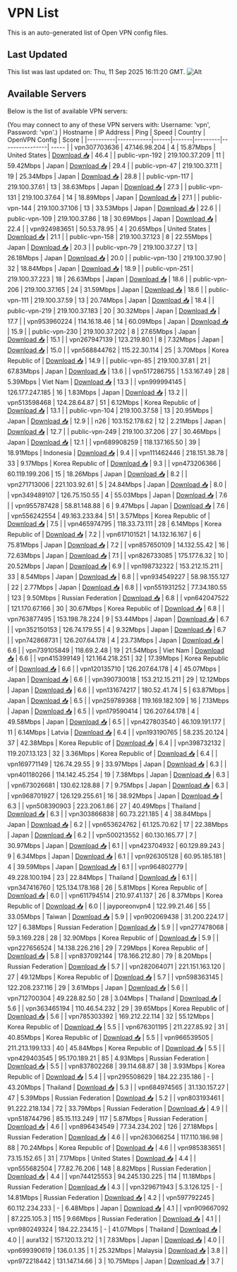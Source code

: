 # VPN List

This is an auto-generated list of Open VPN config files.

## Last Updated

This list was last updated on: Thu, 11 Sep 2025 16:11:20 GMT.
![Alt](https://repobeats.axiom.co/api/embed/186b98318ef1479477931607c1ad7d823f12451f.svg "Repobeats analytics image")

## Available Servers

Below is the list of available VPN servers:

(You may connect to any of these VPN servers with: Username: 'vpn', Password: 'vpn'.)
| Hostname | IP Address | Ping | Speed | Country | OpenVPN Config | Score |
|----------|------------|------|-------|---------|----------------| ----- |
| vpn307703636 | 47.146.98.204 | 4 | 15.87Mbps | United States | [Download 📥](./configs/server_0_US.ovpn) | 46.4 |
| public-vpn-192 | 219.100.37.209 | 11 | 59.42Mbps | Japan | [Download 📥](./configs/server_1_JP.ovpn) | 29.4 |
| public-vpn-47 | 219.100.37.11 | 19 | 25.34Mbps | Japan | [Download 📥](./configs/server_2_JP.ovpn) | 28.8 |
| public-vpn-117 | 219.100.37.61 | 13 | 38.63Mbps | Japan | [Download 📥](./configs/server_3_JP.ovpn) | 27.3 |
| public-vpn-131 | 219.100.37.64 | 14 | 18.89Mbps | Japan | [Download 📥](./configs/server_4_JP.ovpn) | 27.1 |
| public-vpn-144 | 219.100.37.106 | 13 | 33.53Mbps | Japan | [Download 📥](./configs/server_5_JP.ovpn) | 22.6 |
| public-vpn-109 | 219.100.37.86 | 18 | 30.69Mbps | Japan | [Download 📥](./configs/server_6_JP.ovpn) | 22.4 |
| vpn924983651 | 50.53.78.95 | 4 | 20.65Mbps | United States | [Download 📥](./configs/server_7_US.ovpn) | 21.1 |
| public-vpn-158 | 219.100.37.123 | 8 | 22.55Mbps | Japan | [Download 📥](./configs/server_8_JP.ovpn) | 20.3 |
| public-vpn-79 | 219.100.37.27 | 13 | 26.18Mbps | Japan | [Download 📥](./configs/server_9_JP.ovpn) | 20.0 |
| public-vpn-130 | 219.100.37.90 | 32 | 18.84Mbps | Japan | [Download 📥](./configs/server_10_JP.ovpn) | 18.9 |
| public-vpn-251 | 219.100.37.223 | 18 | 26.63Mbps | Japan | [Download 📥](./configs/server_11_JP.ovpn) | 18.6 |
| public-vpn-206 | 219.100.37.165 | 24 | 31.59Mbps | Japan | [Download 📥](./configs/server_12_JP.ovpn) | 18.6 |
| public-vpn-111 | 219.100.37.59 | 13 | 20.74Mbps | Japan | [Download 📥](./configs/server_13_JP.ovpn) | 18.4 |
| public-vpn-219 | 219.100.37.183 | 20 | 30.32Mbps | Japan | [Download 📥](./configs/server_14_JP.ovpn) | 17.7 |
| vpn953960224 | 114.16.18.46 | 14 | 60.09Mbps | Japan | [Download 📥](./configs/server_15_JP.ovpn) | 15.9 |
| public-vpn-230 | 219.100.37.202 | 8 | 27.65Mbps | Japan | [Download 📥](./configs/server_16_JP.ovpn) | 15.1 |
| vpn267947139 | 123.219.80.1 | 8 | 7.32Mbps | Japan | [Download 📥](./configs/server_17_JP.ovpn) | 15.0 |
| vpn568844762 | 115.22.30.114 | 25 | 3.70Mbps | Korea Republic of | [Download 📥](./configs/server_18_KR.ovpn) | 14.9 |
| public-vpn-85 | 219.100.37.81 | 21 | 67.83Mbps | Japan | [Download 📥](./configs/server_19_JP.ovpn) | 13.6 |
| vpn517286755 | 1.53.167.49 | 28 | 5.39Mbps | Viet Nam | [Download 📥](./configs/server_20_VN.ovpn) | 13.3 |
| vpn999994145 | 126.177.247.185 | 16 | 1.83Mbps | Japan | [Download 📥](./configs/server_21_JP.ovpn) | 13.2 |
| vpn513598468 | 124.28.64.87 | 51 | 6.12Mbps | Korea Republic of | [Download 📥](./configs/server_22_KR.ovpn) | 13.1 |
| public-vpn-104 | 219.100.37.58 | 13 | 20.95Mbps | Japan | [Download 📥](./configs/server_23_JP.ovpn) | 12.9 |
| n26 | 103.152.178.62 | 12 | 2.21Mbps | Japan | [Download 📥](./configs/server_24_JP.ovpn) | 12.7 |
| public-vpn-249 | 219.100.37.206 | 27 | 30.46Mbps | Japan | [Download 📥](./configs/server_25_JP.ovpn) | 12.1 |
| vpn689908259 | 118.137.165.50 | 39 | 18.91Mbps | Indonesia | [Download 📥](./configs/server_26_ID.ovpn) | 9.4 |
| vpn111462446 | 218.151.38.78 | 33 | 9.17Mbps | Korea Republic of | [Download 📥](./configs/server_27_KR.ovpn) | 9.3 |
| vpn473206366 | 60.119.199.206 | 15 | 18.26Mbps | Japan | [Download 📥](./configs/server_28_JP.ovpn) | 8.2 |
| vpn271713006 | 221.103.92.61 | 5 | 24.84Mbps | Japan | [Download 📥](./configs/server_29_JP.ovpn) | 8.0 |
| vpn349489107 | 126.75.150.55 | 4 | 55.03Mbps | Japan | [Download 📥](./configs/server_30_JP.ovpn) | 7.6 |
| vpn955787428 | 58.81.148.88 | 6 | 9.47Mbps | Japan | [Download 📥](./configs/server_31_JP.ovpn) | 7.6 |
| vpn556242554 | 49.163.233.84 | 51 | 3.57Mbps | Korea Republic of | [Download 📥](./configs/server_32_KR.ovpn) | 7.5 |
| vpn465974795 | 118.33.73.111 | 28 | 6.14Mbps | Korea Republic of | [Download 📥](./configs/server_33_KR.ovpn) | 7.2 |
| vpn617101521 | 14.132.16.167 | 6 | 75.81Mbps | Japan | [Download 📥](./configs/server_34_JP.ovpn) | 7.2 |
| vpn857650109 | 14.132.55.42 | 16 | 72.63Mbps | Japan | [Download 📥](./configs/server_35_JP.ovpn) | 7.1 |
| vpn826733085 | 175.177.6.32 | 10 | 20.52Mbps | Japan | [Download 📥](./configs/server_36_JP.ovpn) | 6.9 |
| vpn198732322 | 153.212.15.211 | 33 | 8.54Mbps | Japan | [Download 📥](./configs/server_37_JP.ovpn) | 6.8 |
| vpn934549227 | 58.98.155.127 | 22 | 2.77Mbps | Japan | [Download 📥](./configs/server_38_JP.ovpn) | 6.8 |
| vpn551931252 | 77.34.180.55 | 123 | 9.50Mbps | Russian Federation | [Download 📥](./configs/server_39_RU.ovpn) | 6.8 |
| vpn642047522 | 121.170.67.166 | 30 | 30.67Mbps | Korea Republic of | [Download 📥](./configs/server_40_KR.ovpn) | 6.8 |
| vpn763877495 | 153.198.78.224 | 9 | 53.44Mbps | Japan | [Download 📥](./configs/server_41_JP.ovpn) | 6.7 |
| vpn352150153 | 126.74.179.55 | 4 | 9.32Mbps | Japan | [Download 📥](./configs/server_42_JP.ovpn) | 6.7 |
| vpn742868731 | 126.207.64.178 | 4 | 23.73Mbps | Japan | [Download 📥](./configs/server_43_JP.ovpn) | 6.6 |
| vpn739105849 | 118.69.2.48 | 19 | 21.54Mbps | Viet Nam | [Download 📥](./configs/server_44_VN.ovpn) | 6.6 |
| vpn415399149 | 121.164.218.251 | 32 | 17.39Mbps | Korea Republic of | [Download 📥](./configs/server_45_KR.ovpn) | 6.6 |
| vpn120135710 | 126.207.64.178 | 4 | 45.07Mbps | Japan | [Download 📥](./configs/server_46_JP.ovpn) | 6.6 |
| vpn390730018 | 153.212.15.211 | 29 | 12.12Mbps | Japan | [Download 📥](./configs/server_47_JP.ovpn) | 6.6 |
| vpn131674217 | 180.52.41.74 | 5 | 63.87Mbps | Japan | [Download 📥](./configs/server_48_JP.ovpn) | 6.5 |
| vpn259789368 | 119.169.182.109 | 16 | 7.13Mbps | Japan | [Download 📥](./configs/server_49_JP.ovpn) | 6.5 |
| vpn179590414 | 126.207.64.178 | 4 | 49.58Mbps | Japan | [Download 📥](./configs/server_50_JP.ovpn) | 6.5 |
| vpn427803540 | 46.109.191.177 | 11 | 6.14Mbps | Latvia | [Download 📥](./configs/server_51_LV.ovpn) | 6.4 |
| vpn193190765 | 58.235.20.124 | 37 | 42.38Mbps | Korea Republic of | [Download 📥](./configs/server_52_KR.ovpn) | 6.4 |
| vpn398732132 | 119.207.13.123 | 32 | 3.36Mbps | Korea Republic of | [Download 📥](./configs/server_53_KR.ovpn) | 6.4 |
| vpn169771149 | 126.74.29.55 | 9 | 33.97Mbps | Japan | [Download 📥](./configs/server_54_JP.ovpn) | 6.3 |
| vpn401180266 | 114.142.45.254 | 19 | 7.38Mbps | Japan | [Download 📥](./configs/server_55_JP.ovpn) | 6.3 |
| vpn673026681 | 130.62.128.88 | 7 | 9.75Mbps | Japan | [Download 📥](./configs/server_56_JP.ovpn) | 6.3 |
| vpn968701927 | 126.129.255.61 | 16 | 38.92Mbps | Japan | [Download 📥](./configs/server_57_JP.ovpn) | 6.3 |
| vpn508390903 | 223.206.1.86 | 27 | 40.49Mbps | Thailand | [Download 📥](./configs/server_58_TH.ovpn) | 6.3 |
| vpn303866838 | 60.73.221.185 | 4 | 38.84Mbps | Japan | [Download 📥](./configs/server_59_JP.ovpn) | 6.2 |
| vpn653624762 | 61.125.70.62 | 17 | 22.38Mbps | Japan | [Download 📥](./configs/server_60_JP.ovpn) | 6.2 |
| vpn500213552 | 60.130.165.77 | 7 | 30.97Mbps | Japan | [Download 📥](./configs/server_61_JP.ovpn) | 6.1 |
| vpn423704932 | 60.129.89.243 | 9 | 6.34Mbps | Japan | [Download 📥](./configs/server_62_JP.ovpn) | 6.1 |
| vpn926305128 | 60.95.185.181 | 4 | 39.59Mbps | Japan | [Download 📥](./configs/server_63_JP.ovpn) | 6.1 |
| vpn964802779 | 49.228.100.194 | 23 | 22.84Mbps | Thailand | [Download 📥](./configs/server_64_TH.ovpn) | 6.1 |
| vpn347416760 | 125.134.178.168 | 26 | 5.81Mbps | Korea Republic of | [Download 📥](./configs/server_65_KR.ovpn) | 6.0 |
| vpn611794514 | 210.97.41.137 | 26 | 8.37Mbps | Korea Republic of | [Download 📥](./configs/server_66_KR.ovpn) | 6.0 |
| jayporeonvpn4 | 122.99.21.46 | 55 | 33.05Mbps | Taiwan | [Download 📥](./configs/server_67_TW.ovpn) | 5.9 |
| vpn902069438 | 31.200.224.17 | 127 | 6.38Mbps | Russian Federation | [Download 📥](./configs/server_68_RU.ovpn) | 5.9 |
| vpn277478068 | 59.3.169.228 | 28 | 32.90Mbps | Korea Republic of | [Download 📥](./configs/server_69_KR.ovpn) | 5.9 |
| vpn227656524 | 14.138.226.216 | 29 | 7.29Mbps | Korea Republic of | [Download 📥](./configs/server_70_KR.ovpn) | 5.8 |
| vpn837092144 | 178.166.212.80 | 79 | 8.20Mbps | Russian Federation | [Download 📥](./configs/server_71_RU.ovpn) | 5.7 |
| vpn282064071 | 221.151.163.120 | 27 | 49.12Mbps | Korea Republic of | [Download 📥](./configs/server_72_KR.ovpn) | 5.7 |
| vpn598363145 | 122.208.237.116 | 29 | 3.61Mbps | Japan | [Download 📥](./configs/server_73_JP.ovpn) | 5.6 |
| vpn712700304 | 49.228.82.50 | 28 | 3.04Mbps | Thailand | [Download 📥](./configs/server_74_TH.ovpn) | 5.6 |
| vpn363465194 | 110.46.54.232 | 29 | 39.65Mbps | Korea Republic of | [Download 📥](./configs/server_75_KR.ovpn) | 5.6 |
| vpn785303392 | 169.212.22.114 | 32 | 55.12Mbps | Korea Republic of | [Download 📥](./configs/server_76_KR.ovpn) | 5.5 |
| vpn676301195 | 211.227.85.92 | 31 | 40.85Mbps | Korea Republic of | [Download 📥](./configs/server_77_KR.ovpn) | 5.5 |
| vpn966539505 | 211.213.199.133 | 40 | 45.84Mbps | Korea Republic of | [Download 📥](./configs/server_78_KR.ovpn) | 5.5 |
| vpn429403545 | 95.170.189.21 | 85 | 4.93Mbps | Russian Federation | [Download 📥](./configs/server_79_RU.ovpn) | 5.5 |
| vpn837802268 | 39.114.68.87 | 38 | 3.93Mbps | Korea Republic of | [Download 📥](./configs/server_80_KR.ovpn) | 5.4 |
| vpn295508629 | 184.22.235.186 | - | 43.20Mbps | Thailand | [Download 📥](./configs/server_81_TH.ovpn) | 5.3 |
| vpn684974565 | 31.130.157.27 | 47 | 5.39Mbps | Russian Federation | [Download 📥](./configs/server_82_RU.ovpn) | 5.2 |
| vpn803193461 | 91.222.218.134 | 72 | 33.79Mbps | Russian Federation | [Download 📥](./configs/server_83_RU.ovpn) | 4.9 |
| vpn518744796 | 85.15.113.249 | 117 | 5.87Mbps | Russian Federation | [Download 📥](./configs/server_84_RU.ovpn) | 4.6 |
| vpn896434549 | 77.34.234.202 | 126 | 27.18Mbps | Russian Federation | [Download 📥](./configs/server_85_RU.ovpn) | 4.6 |
| vpn263066254 | 117.110.186.98 | 88 | 70.24Mbps | Korea Republic of | [Download 📥](./configs/server_86_KR.ovpn) | 4.6 |
| vpn985383651 | 73.15.152.65 | 31 | 7.17Mbps | United States | [Download 📥](./configs/server_87_US.ovpn) | 4.4 |
| vpn555682504 | 77.82.76.206 | 148 | 8.82Mbps | Russian Federation | [Download 📥](./configs/server_88_RU.ovpn) | 4.4 |
| vpn744125553 | 94.245.130.225 | 114 | 11.18Mbps | Russian Federation | [Download 📥](./configs/server_89_RU.ovpn) | 4.3 |
| vpn329671943 | 5.3.126.125 | - | 14.81Mbps | Russian Federation | [Download 📥](./configs/server_90_RU.ovpn) | 4.2 |
| vpn597792245 | 60.112.234.233 | - | 6.48Mbps | Japan | [Download 📥](./configs/server_91_JP.ovpn) | 4.1 |
| vpn909667092 | 87.225.105.3 | 115 | 9.66Mbps | Russian Federation | [Download 📥](./configs/server_92_RU.ovpn) | 4.1 |
| vpn980249324 | 184.22.234.15 | - | 41.07Mbps | Thailand | [Download 📥](./configs/server_93_TH.ovpn) | 4.0 |
| aura132 | 157.120.13.212 | 1 | 7.83Mbps | Japan | [Download 📥](./configs/server_94_JP.ovpn) | 4.0 |
| vpn699390619 | 136.0.1.35 | 1 | 25.32Mbps | Malaysia | [Download 📥](./configs/server_95_MY.ovpn) | 3.8 |
| vpn972218442 | 131.147.14.66 | 3 | 10.75Mbps | Japan | [Download 📥](./configs/server_96_JP.ovpn) | 3.7 |
